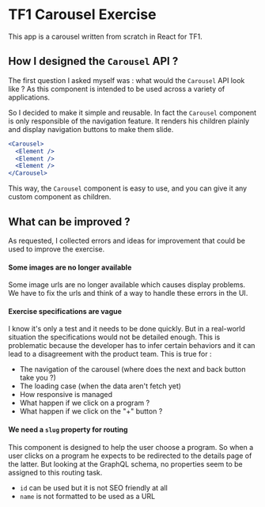 # TF1 Carousel Exercise

This app is a carousel written from scratch in React for TF1.

## How I designed the `Carousel` API ?

The first question I asked myself was : what would the `Carousel` API look like ? As this component is intended to be used across a variety of applications.

So I decided to make it simple and reusable. In fact the `Carousel` component is only responsible of the navigation feature. It renders his children plainly and display navigation buttons to make them slide.

```jsx
<Carousel>
  <Element />
  <Element />
  <Element />
</Carousel>
```

This way, the `Carousel` component is easy to use, and you can give it any custom component as children.

## What can be improved ?

As requested, I collected errors and ideas for improvement that could be used to improve the exercise.

#### Some images are no longer available

Some image urls are no longer available which causes display problems. We have to fix the urls and think of a way to handle these errors in the UI.

#### Exercise specifications are vague

I know it's only a test and it needs to be done quickly. But in a real-world situation the specifications would not be detailed enough. This is problematic because the developer has to infer certain behaviors and it can lead to a disagreement with the product team. This is true for :

- The navigation of the carousel (where does the next and back button take you ?)
- The loading case (when the data aren't fetch yet)
- How responsive is managed
- What happen if we click on a program ?
- What happen if we click on the "+" button ?

#### We need a `slug` property for routing

This component is designed to help the user choose a program. So when a user clicks on a program he expects to be redirected to the details page of the latter. But looking at the GraphQL schema, no properties seem to be assigned to this routing task.

- `id` can be used but it is not SEO friendly at all
- `name` is not formatted to be used as a URL

